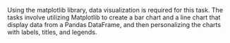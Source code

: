 Using the matplotlib library, data visualization is required for this task. The tasks involve utilizing Matplotlib to create a bar chart and a line chart that display data from a Pandas DataFrame, and then personalizing the charts with labels, titles, and legends.
